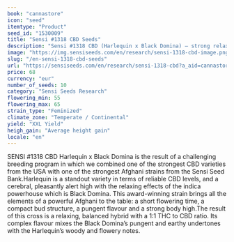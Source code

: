```yaml
---
book: "cannastore"
icon: "seed"
itemtype: "Product"
seed_id: "1530009"
title: "Sensi #1318 CBD Seeds"
description: "Sensi #1318 CBD (Harlequin x Black Domina) – strong relaxation with reliably high levels of CBD from multiple breeding lines. Buy Sensi #1318 seeds here."
image: "https://img.sensiseeds.com/en/research/sensi-1318-cbd-image.png"
slug: "/en-sensi-1318-cbd-seeds"
url: "https://sensiseeds.com/en/research/sensi-1318-cbd?a_aid=cannastore"
price: 68
currency: "eur"
number_of_seeds: 10
category: "Sensi Seeds Research"
flowering_min: 55
flowering_max: 65
strain_type: "Feminized"
climate_zone: "Temperate / Continental"
yield: "XXL Yield"
heigh_gain: "Average height gain"
locale: "en"
---
```

SENSI #1318 CBD Harlequin x Black Domina is the result of a challenging breeding program in which we combined one of the strongest CBD varieties from the USA with one of the strongest Afghani strains from the Sensi Seed Bank.Harlequin is a standout variety in terms of reliable CBD levels, and a cerebral, pleasantly alert high with the relaxing effects of the indica powerhouse which is Black Domina. This award-winning strain brings all the elements of a powerful Afghani to the table: a short flowering time, a compact bud structure, a pungent flavour and a strong body high.The result of this cross is a relaxing, balanced hybrid with a 1:1 THC to CBD ratio. Its complex flavour mixes the Black Domina’s pungent and earthy undertones with the Harlequin’s woody and flowery notes.
